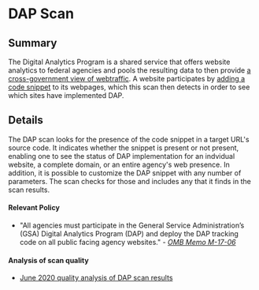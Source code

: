 # DAP Scan

## Summary

The Digital Analytics Program is a shared service that offers website analytics to federal agencies and pools the resulting data to then provide [a cross-government view of webtraffic](https://analytics.usa.gov). A website participates by [adding a code snippet](https://digital.gov/guides/dap/add-your-site-dap/) to its webpages, which this scan then detects in order to see which sites have implemented DAP.  


## Details 

The DAP scan looks for the presence of the code snippet in a target URL's source code.  It indicates whether the snippet is present or not present, enabling one to see the status of DAP implementation for an indvidual website, a complete domain, or an entire agency's web presence.  In addition, it is possible to customize the DAP snippet with any number of parameters.  The scan checks for those and includes any that it finds in the scan results.  

#### Relevant Policy

* "All agencies must participate in the General Service Administration’s (GSA) Digital Analytics Program (DAP) and deploy the DAP tracking code on all public facing agency websites." - _[OMB Memo M-17-06](https://www.whitehouse.gov/sites/whitehouse.gov/files/omb/memoranda/2017/m-17-06.pdf)_

#### Analysis of scan quality

* [June 2020 quality analysis of DAP scan results](https://github.com/18F/site-scanning-documentation/blob/master/scans/qa_analysis/dap-scan-6-20.md)

